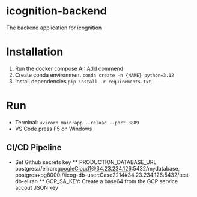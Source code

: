 # icognition-backend
The backend application for icognition

# Installation
1. Run the docker compose AI: Add commend
2. Create conda environment `conda create -n {NAME} python=3.12`
3. Install dependencies `pip install -r requirements.txt`

# Run
* Terminal: `uvicorn main:app --reload --port 8889`
* VS Code press F5 on Windows 


## CI/CD Pipeline
* Set Github secrets key
** PRODUCTION_DATABASE_URL postgres://eliran:googleCloud1@34.23.234.126:5432/mydatabase, postgres+pg8000://icog-db-user:Case2214#34.23.234.126:5432/test-db-eliran
** GCP_SA_KEY: Create a base64 from the GCP service accout JSON key

